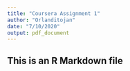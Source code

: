 ```yaml
---
title: "Coursera Assignment 1"
author: "Orlanditojan"
date: "7/10/2020"
output: pdf_document
---
```



## This is an R Markdown file
